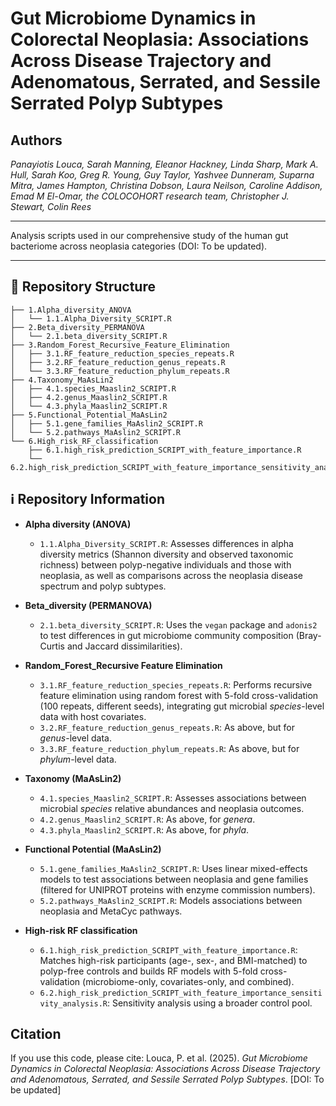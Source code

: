 # Gut Microbiome Dynamics in Colorectal Neoplasia: Associations Across Disease Trajectory and Adenomatous, Serrated, and Sessile Serrated Polyp Subtypes

## Authors 

*Panayiotis Louca, Sarah Manning, Eleanor Hackney, Linda Sharp, Mark A. Hull, Sarah Koo, Greg R. Young, Guy Taylor, Yashvee Dunneram, Suparna Mitra, James Hampton, Christina Dobson, Laura Neilson, Caroline Addison, Emad M El-Omar, the COLOCOHORT research team, Christopher J. Stewart, Colin Rees*

---

  Analysis scripts used in our comprehensive study of the human gut bacteriome across neoplasia categories (DOI: To be updated). 

---

  ## 📂 Repository Structure
```
├── 1.Alpha_diversity_ANOVA
│   └── 1.1.Alpha_Diversity_SCRIPT.R
├── 2.Beta_diversity_PERMANOVA
│   └── 2.1.beta_diversity_SCRIPT.R
├── 3.Random_Forest_Recursive_Feature_Elimination
│   ├── 3.1.RF_feature_reduction_species_repeats.R
│   ├── 3.2.RF_feature_reduction_genus_repeats.R
│   └── 3.3.RF_feature_reduction_phylum_repeats.R
├── 4.Taxonomy_MaAsLin2
│   ├── 4.1.species_Maaslin2_SCRIPT.R
│   ├── 4.2.genus_Maaslin2_SCRIPT.R
│   └── 4.3.phyla_Maaslin2_SCRIPT.R
├── 5.Functional_Potential_MaAsLin2
│   ├── 5.1.gene_families_MaAslin2_SCRIPT.R
│   └── 5.2.pathways_MaAslin2_SCRIPT.R
└── 6.High_risk_RF_classification
    ├── 6.1.high_risk_prediction_SCRIPT_with_feature_importance.R
    └── 6.2.high_risk_prediction_SCRIPT_with_feature_importance_sensitivity_analysis.R
```

  ## ℹ️ Repository Information 

  - **Alpha diversity (ANOVA)**
      - `1.1.Alpha_Diversity_SCRIPT.R`: Assesses differences in alpha diversity metrics (Shannon diversity and observed taxonomic richness) between polyp-negative individuals and those with neoplasia, as well as comparisons across the neoplasia disease spectrum and polyp subtypes.

  - **Beta_diversity (PERMANOVA)**
      - `2.1.beta_diversity_SCRIPT.R`: Uses the `vegan` package and `adonis2` to test differences in gut microbiome community composition (Bray-Curtis and Jaccard dissimilarities).

  - **Random_Forest_Recursive Feature Elimination**
      - `3.1.RF_feature_reduction_species_repeats.R`: Performs recursive feature elimination using random forest with 5-fold cross-validation (100 repeats, different seeds), integrating gut microbial *species*-level data with host covariates.
      - `3.2.RF_feature_reduction_genus_repeats.R`: As above, but for *genus*-level data.
      - `3.3.RF_feature_reduction_phylum_repeats.R`: As above, but for *phylum*-level data.

  - **Taxonomy (MaAsLin2)**
      - `4.1.species_Maaslin2_SCRIPT.R`: Assesses associations between microbial *species* relative abundances and neoplasia outcomes.
      - `4.2.genus_Maaslin2_SCRIPT.R`: As above, for *genera*.
      - `4.3.phyla_Maaslin2_SCRIPT.R`: As above, for *phyla*.

  - **Functional Potential (MaAsLin2)**
      - `5.1.gene_families_MaAslin2_SCRIPT.R`: Uses linear mixed-effects models to test associations between neoplasia and gene families (filtered for UNIPROT proteins with enzyme commission numbers).
      - `5.2.pathways_MaAslin2_SCRIPT.R`: Models associations between neoplasia and MetaCyc pathways.

  - **High-risk RF classification**
      - `6.1.high_risk_prediction_SCRIPT_with_feature_importance.R`: Matches high-risk participants (age-, sex-, and BMI-matched) to polyp-free controls and builds RF models with 5-fold cross-validation (microbiome-only, covariates-only, and combined).
      - `6.2.high_risk_prediction_SCRIPT_with_feature_importance_sensitivity_analysis.R`: Sensitivity analysis using a broader control pool.
          
  ## Citation 
  If you use this code, please cite:
  Louca, P. et al. (2025). *Gut Microbiome Dynamics in Colorectal Neoplasia: Associations Across Disease Trajectory and Adenomatous, Serrated, and Sessile Serrated Polyp Subtypes*. [DOI: To be updated]  
